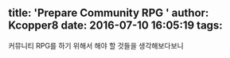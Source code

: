 title: 'Prepare Community RPG '
author: Kcopper8
date: 2016-07-10 16:05:19
tags:
---
커뮤니티 RPG를 하기 위해서 해야 할 것들을 생각해보다보니
